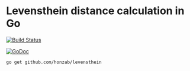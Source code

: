 # Levensthein distance calculation in Go

[![Build Status](https://travis-ci.org/honzab/levensthein.svg?branch=master)](https://travis-ci.org/honzab/levensthein)

[![GoDoc](https://godoc.org/github.com/honzab/levensthein?status.png)](https://godoc.org/github.com/honzab/levensthein)

    go get github.com/honzab/levensthein
